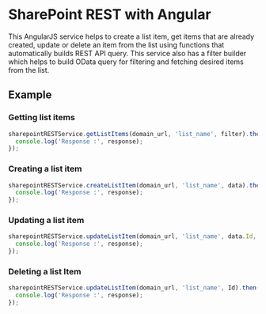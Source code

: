 # SharePoint REST with Angular
This AngularJS service helps to create a list item, get items that are already created, update or delete an item from the list using functions that automatically builds REST API query. This service also has a filter builder which helps to build OData query for filtering and fetching desired items from the list.

## Example

### Getting list items
```Javascript
sharepointRESTService.getListItems(domain_url, 'list_name', filter).then(function(response) {
  console.log('Response :', response);
});
```

### Creating a list item
```Javascript
sharepointRESTService.createListItem(domain_url, 'list_name', data).then(function(response) {
  console.log('Response :', response);
});
```

### Updating a list item
```Javascript
sharepointRESTService.updateListItem(domain_url, 'list_name', data.Id, data).then(function(response) {
  console.log('Response :', response);
});
```

### Deleting a list Item
```Javascript
sharepointRESTService.updateListItem(domain_url, 'list_name', Id).then(function(response) {
  console.log('Response :', response);
});
```

